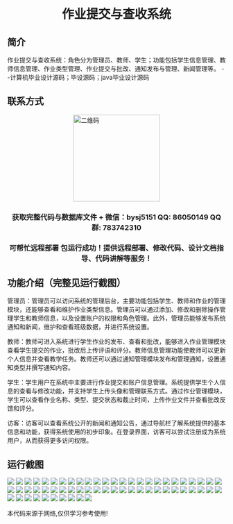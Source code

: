 <p><h1 align="center">作业提交与查收系统</h1></p>

## 简介
作业提交与查收系统：角色分为管理员、教师、学生；功能包括学生信息管理、教师信息管理、作业类型管理、作业提交与批改、通知发布与管理、新闻管理等。    --计算机毕业设计源码；毕设源码；java毕业设计源码


## 联系方式
<img src="https://bs-1329754181.cos.ap-shanghai.myqcloud.com/wx.jpg" alt="二维码" style="display: block; margin: 0 auto;" width="200px">
<p><h3 align="center">获取完整代码与数据库文件 + 微信：bysj5151 QQ: 86050149 QQ群: 783742310</h3></p>
<p><h3 align="center">可帮忙远程部署 包运行成功！提供远程部署、修改代码、设计文档指导、代码讲解等服务！</h3></p>

## 功能介绍（完整见运行截图）
管理员：管理员可以访问系统的管理后台，主要功能包括学生、教师和作业的管理模块，还能够查看和维护作业类型信息。管理员可以通过添加、修改和删除操作管理学生和教师信息，以及设置账户的权限和角色管理。此外，管理员能够发布系统通知和新闻，维护和查看班级数据，并进行系统设置。

教师：教师可进入系统进行学生作业的发布、查看和批改，能够进入作业管理模块查看学生提交的作业，批改后上传评语和评分。教师信息管理功能使教师可以更新个人信息并查看教学任务。教师还可以通过通知管理模块发布和管理通知，设置通知类型并撰写通知内容。

学生：学生用户在系统中主要进行作业提交和账户信息管理。系统提供学生个人信息的查看与修改功能，并支持学生上传头像和管理联系方式。通过作业管理模块，学生可以查看作业名称、类型、提交状态和截止时间，上传作业文件并查看批改反馈和评分。

访客：访客可以查看系统公开的新闻和通知公告，通过导航栏了解系统提供的基本信息和功能，获得系统使用的初步印象。在登录界面，访客可以尝试注册成为系统用户，从而获得更多访问权限。


## 运行截图
![](https://bs-1329754181.cos.ap-shanghai.myqcloud.com/ssm/HomeworkSubmissionSystem/img/001.jpg)
![](https://bs-1329754181.cos.ap-shanghai.myqcloud.com/ssm/HomeworkSubmissionSystem/img/002.jpg)
![](https://bs-1329754181.cos.ap-shanghai.myqcloud.com/ssm/HomeworkSubmissionSystem/img/003.jpg)
![](https://bs-1329754181.cos.ap-shanghai.myqcloud.com/ssm/HomeworkSubmissionSystem/img/004.jpg)
![](https://bs-1329754181.cos.ap-shanghai.myqcloud.com/ssm/HomeworkSubmissionSystem/img/005.jpg)
![](https://bs-1329754181.cos.ap-shanghai.myqcloud.com/ssm/HomeworkSubmissionSystem/img/006.jpg)
![](https://bs-1329754181.cos.ap-shanghai.myqcloud.com/ssm/HomeworkSubmissionSystem/img/007.jpg)
![](https://bs-1329754181.cos.ap-shanghai.myqcloud.com/ssm/HomeworkSubmissionSystem/img/008.jpg)
![](https://bs-1329754181.cos.ap-shanghai.myqcloud.com/ssm/HomeworkSubmissionSystem/img/009.jpg)
![](https://bs-1329754181.cos.ap-shanghai.myqcloud.com/ssm/HomeworkSubmissionSystem/img/010.jpg)
![](https://bs-1329754181.cos.ap-shanghai.myqcloud.com/ssm/HomeworkSubmissionSystem/img/011.jpg)
![](https://bs-1329754181.cos.ap-shanghai.myqcloud.com/ssm/HomeworkSubmissionSystem/img/012.jpg)
![](https://bs-1329754181.cos.ap-shanghai.myqcloud.com/ssm/HomeworkSubmissionSystem/img/013.jpg)
![](https://bs-1329754181.cos.ap-shanghai.myqcloud.com/ssm/HomeworkSubmissionSystem/img/014.jpg)
![](https://bs-1329754181.cos.ap-shanghai.myqcloud.com/ssm/HomeworkSubmissionSystem/img/015.jpg)
![](https://bs-1329754181.cos.ap-shanghai.myqcloud.com/ssm/HomeworkSubmissionSystem/img/016.jpg)
![](https://bs-1329754181.cos.ap-shanghai.myqcloud.com/ssm/HomeworkSubmissionSystem/img/017.jpg)
![](https://bs-1329754181.cos.ap-shanghai.myqcloud.com/ssm/HomeworkSubmissionSystem/img/018.jpg)
![](https://bs-1329754181.cos.ap-shanghai.myqcloud.com/ssm/HomeworkSubmissionSystem/img/019.jpg)
![](https://bs-1329754181.cos.ap-shanghai.myqcloud.com/ssm/HomeworkSubmissionSystem/img/020.jpg)
![](https://bs-1329754181.cos.ap-shanghai.myqcloud.com/ssm/HomeworkSubmissionSystem/img/021.jpg)
![](https://bs-1329754181.cos.ap-shanghai.myqcloud.com/ssm/HomeworkSubmissionSystem/img/022.jpg)
![](https://bs-1329754181.cos.ap-shanghai.myqcloud.com/ssm/HomeworkSubmissionSystem/img/023.jpg)
![](https://bs-1329754181.cos.ap-shanghai.myqcloud.com/ssm/HomeworkSubmissionSystem/img/024.jpg)
![](https://bs-1329754181.cos.ap-shanghai.myqcloud.com/ssm/HomeworkSubmissionSystem/img/025.jpg)
![](https://bs-1329754181.cos.ap-shanghai.myqcloud.com/ssm/HomeworkSubmissionSystem/img/026.jpg)
![](https://bs-1329754181.cos.ap-shanghai.myqcloud.com/ssm/HomeworkSubmissionSystem/img/027.jpg)
![](https://bs-1329754181.cos.ap-shanghai.myqcloud.com/ssm/HomeworkSubmissionSystem/img/028.jpg)
![](https://bs-1329754181.cos.ap-shanghai.myqcloud.com/ssm/HomeworkSubmissionSystem/img/029.jpg)
![](https://bs-1329754181.cos.ap-shanghai.myqcloud.com/ssm/HomeworkSubmissionSystem/img/030.jpg)
![](https://bs-1329754181.cos.ap-shanghai.myqcloud.com/ssm/HomeworkSubmissionSystem/img/031.jpg)
![](https://bs-1329754181.cos.ap-shanghai.myqcloud.com/ssm/HomeworkSubmissionSystem/img/032.jpg)
![](https://bs-1329754181.cos.ap-shanghai.myqcloud.com/ssm/HomeworkSubmissionSystem/img/033.jpg)
![](https://bs-1329754181.cos.ap-shanghai.myqcloud.com/ssm/HomeworkSubmissionSystem/img/034.jpg)
![](https://bs-1329754181.cos.ap-shanghai.myqcloud.com/ssm/HomeworkSubmissionSystem/img/035.jpg)
![](https://bs-1329754181.cos.ap-shanghai.myqcloud.com/ssm/HomeworkSubmissionSystem/img/036.jpg)
![](https://bs-1329754181.cos.ap-shanghai.myqcloud.com/ssm/HomeworkSubmissionSystem/img/037.jpg)
![](https://bs-1329754181.cos.ap-shanghai.myqcloud.com/ssm/HomeworkSubmissionSystem/img/038.jpg)
![](https://bs-1329754181.cos.ap-shanghai.myqcloud.com/ssm/HomeworkSubmissionSystem/img/039.jpg)
![](https://bs-1329754181.cos.ap-shanghai.myqcloud.com/ssm/HomeworkSubmissionSystem/img/040.jpg)
![](https://bs-1329754181.cos.ap-shanghai.myqcloud.com/ssm/HomeworkSubmissionSystem/img/041.jpg)
![](https://bs-1329754181.cos.ap-shanghai.myqcloud.com/ssm/HomeworkSubmissionSystem/img/042.jpg)
![](https://bs-1329754181.cos.ap-shanghai.myqcloud.com/ssm/HomeworkSubmissionSystem/img/043.jpg)
![](https://bs-1329754181.cos.ap-shanghai.myqcloud.com/ssm/HomeworkSubmissionSystem/img/044.jpg)
![](https://bs-1329754181.cos.ap-shanghai.myqcloud.com/ssm/HomeworkSubmissionSystem/img/045.jpg)
![](https://bs-1329754181.cos.ap-shanghai.myqcloud.com/ssm/HomeworkSubmissionSystem/img/046.jpg)
![](https://bs-1329754181.cos.ap-shanghai.myqcloud.com/ssm/HomeworkSubmissionSystem/img/047.jpg)
![](https://bs-1329754181.cos.ap-shanghai.myqcloud.com/ssm/HomeworkSubmissionSystem/img/048.jpg)
![](https://bs-1329754181.cos.ap-shanghai.myqcloud.com/ssm/HomeworkSubmissionSystem/img/049.jpg)
![](https://bs-1329754181.cos.ap-shanghai.myqcloud.com/ssm/HomeworkSubmissionSystem/img/050.jpg)
![](https://bs-1329754181.cos.ap-shanghai.myqcloud.com/ssm/HomeworkSubmissionSystem/img/051.jpg)
![](https://bs-1329754181.cos.ap-shanghai.myqcloud.com/ssm/HomeworkSubmissionSystem/img/052.jpg)
![](https://bs-1329754181.cos.ap-shanghai.myqcloud.com/ssm/HomeworkSubmissionSystem/img/053.jpg)
![](https://bs-1329754181.cos.ap-shanghai.myqcloud.com/ssm/HomeworkSubmissionSystem/img/054.jpg)
![](https://bs-1329754181.cos.ap-shanghai.myqcloud.com/ssm/HomeworkSubmissionSystem/img/055.jpg)
![](https://bs-1329754181.cos.ap-shanghai.myqcloud.com/ssm/HomeworkSubmissionSystem/img/056.jpg)
![](https://bs-1329754181.cos.ap-shanghai.myqcloud.com/ssm/HomeworkSubmissionSystem/img/057.jpg)
![](https://bs-1329754181.cos.ap-shanghai.myqcloud.com/ssm/HomeworkSubmissionSystem/img/058.jpg)
![](https://bs-1329754181.cos.ap-shanghai.myqcloud.com/ssm/HomeworkSubmissionSystem/img/059.jpg)
![](https://bs-1329754181.cos.ap-shanghai.myqcloud.com/ssm/HomeworkSubmissionSystem/img/060.jpg)

<p>本代码来源于网络,仅供学习参考使用!</p>
